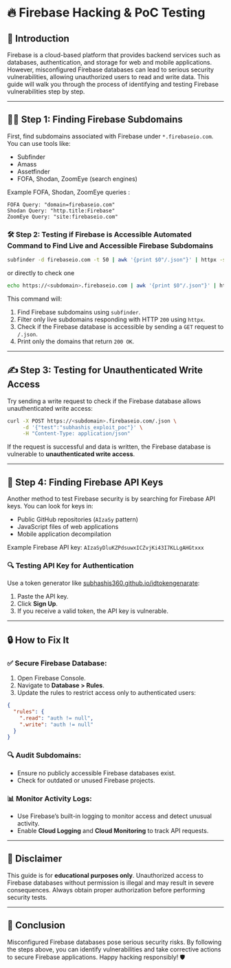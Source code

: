 # 🔥 Firebase Hacking & PoC Testing

## 🚀 Introduction

Firebase is a cloud-based platform that provides backend services such as databases, authentication, and storage for web and mobile applications. However, misconfigured Firebase databases can lead to serious security vulnerabilities, allowing unauthorized users to read and write data. This guide will walk you through the process of identifying and testing Firebase vulnerabilities step by step.

---

## 🕵️‍♂️ Step 1: Finding Firebase Subdomains

First, find subdomains associated with Firebase under `*.firebaseio.com`. You can use tools like:

- Subfinder
- Amass
- Assetfinder
- FOFA, Shodan, ZoomEye (search engines)

Example FOFA, Shodan, ZoomEye queries :

```
FOFA Query: "domain=firebaseio.com"
Shodan Query: "http.title:Firebase"
ZoomEye Query: "site:firebaseio.com"
```

### 🛠 Step 2: Testing if Firebase is Accessible Automated Command to Find Live and Accessible Firebase Subdomains

```bash
subfinder -d firebaseio.com -t 50 | awk '{print $0"/.json"}' | httpx -status-code -mc 200
```

or directly to check one

```bash
echo https://<subdomain>.firebaseio.com | awk '{print $0"/.json"}' | httpx -status-code -mc 200
```

This command will:
1. Find Firebase subdomains using `subfinder`.
2. Filter only live subdomains responding with HTTP `200` using `httpx`.
3. Check if the Firebase database is accessible by sending a `GET` request to `/.json`.
4. Print only the domains that return `200 OK`.

---

## ✍️ Step 3: Testing for Unauthenticated Write Access

Try sending a write request to check if the Firebase database allows unauthenticated write access:

```bash
curl -X POST https://<subdomain>.firebaseio.com/.json \
     -d '{"test":"subhashis_exploit_poc"}' \
     -H "Content-Type: application/json"
```

If the request is successful and data is written, the Firebase database is vulnerable to **unauthenticated write access**.

---

## 🔑 Step 4: Finding Firebase API Keys

Another method to test Firebase security is by searching for Firebase API keys. You can look for keys in:

- Public GitHub repositories (`AIzaSy` pattern)
- JavaScript files of web applications
- Mobile application decompilation

Example Firebase API key: `AIzaSyDluKZPdsuwxICZvjKi43I7KLLgAHGtxxx`

### 🔍 Testing API Key for Authentication

Use a token generator like [subhashis360.github.io/idtokengenarate](https://subhashis360.github.io/FirebaseHacking/):

1. Paste the API key.
2. Click **Sign Up**.
3. If you receive a valid token, the API key is vulnerable.

---

## 🔒 How to Fix It

### ✅ Secure Firebase Database:

1. Open Firebase Console.
2. Navigate to **Database > Rules**.
3. Update the rules to restrict access only to authenticated users:

```json
{
  "rules": {
    ".read": "auth != null",
    ".write": "auth != null"
  }
}
```

### 🔍 Audit Subdomains:

- Ensure no publicly accessible Firebase databases exist.
- Check for outdated or unused Firebase projects.

### 📊 Monitor Activity Logs:

- Use Firebase’s built-in logging to monitor access and detect unusual activity.
- Enable **Cloud Logging** and **Cloud Monitoring** to track API requests.

---

## 🛑 Disclaimer

This guide is for **educational purposes only**. Unauthorized access to Firebase databases without permission is illegal and may result in severe consequences. Always obtain proper authorization before performing security tests.

---

## 🤝 Conclusion

Misconfigured Firebase databases pose serious security risks. By following the steps above, you can identify vulnerabilities and take corrective actions to secure Firebase applications. Happy hacking responsibly! 🛡
